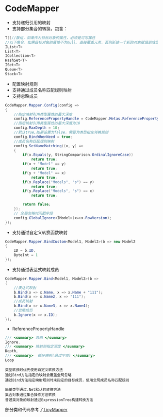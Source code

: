 # CodeMapper

- 支持递归引用的映射
- 支持部分集合的转换，包含：
```cs
T[]//数组，如果作为目标对象的属性，必须是可写属性
//以下集合，如果目标对象的属性不为null，直接覆盖元素，否则新建一个新的对象赋值到成员
IList<T>
List<T>
ICollection<T>
HashSet<T>
ISet<T>
Queue<T>
Stack<T>
```
- 配置映射规则
- 支持通过成员名称匹配规则映射
- 支持忽略成员
```cs
CodeMapper.Mapper.Config(config =>
{
    //指定映射引用类型属性的最大深度
    config.ReferencePropertyHandle = CodeMapper.Metas.ReferencePropertyHandle.Depth;    
    //指定映射引用类型属性的最大深度为10
    config.MaxDepth = 10;
    //默认true,如果设置为false，需要为类型指定转换规则
    config.BindWhenNeed = true;
    //成员名称匹配规则映射
    config.SetNameMatching((x, y) =>
    {
        if(x.Equals(y, StringComparison.OrdinalIgnoreCase))
            return true;
        if(x + "Model" == y)
            return true;
        if(y + "Model" == x)
            return true;
        if(x.Replace("Models", "s") == y)
            return true;
        if(y.Replace("Models", "s") == x)
            return true;

        return false;
    });
    // 全局忽略时间戳字段
    config.GlobalIgnore<IModel>(x=>x.RowVersion);
});
```

- 支持通过自定义转换函数映射
```cs
CodeMapper.Mapper.BindCustom<Model1, Model2>(b => new Model2
{
    ID = b.ID,
    ByteInt = 1
}); 
```
- 支持通过表达式映射成员
```cs
CodeMapper.Mapper.Bind<Model1, Model2>(b =>
{
    //表达式映射
    b.Bind(x => x.Name, x => x.Name + "111");
    b.Bind(x => x.Name2, x => "111");
    //成员映射
    b.Bind(x => x.Name3, x => x.Name4);
    //忽略成员
    b.Ignore(x => x.ID);
});
```
- ReferencePropertyHandle 

```cs
/// <summary> 忽略 </summary>
Ignore,
/// <summary> 映射到指定深度 </summary>
Depth,
/// <summary>  循环映射(通过字典) </summary>
Loop
```


```
类型转换时优先使用自定义转换方法
通过Bind方法指定的映射会覆盖全局忽略
通过Bind方法指定映射规则时未指定的目标成员，使用全局成员名称匹配规则
```
```
简单类型通过.Net默认的转换方法
集合对象通过集合操作方法转换
普通类对象的映射通过ExpressionTree构建转换方法
```

部分类和代码参考了[TinyMapper](https://github.com/TinyMapper/TinyMapper "TinyMapper")
